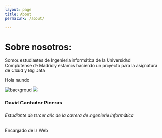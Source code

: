 ```yaml
---
layout: page
title: About
permalink: /about/

---
```

<div class="main_tittle">
<h1>Sobre nosotros:</h1>
Somos estudiantes de Ingenieria informática de la Universidad Complutense de Madrid y estamos haciendo un proyecto para la asignatura de Cloud y Big Data
</div>

<p>Hola mundo</p>
<div class="col-lg-6">
	<div class="chart_img">
    <img src="{{'/assets/img/posts/background.jpg' | relative_url }}" class="lazyload blur" alt="backgroud" /> 
		  <img  src="{{'/_img/Rehis.jpg' | relative_url }}" class="w3-circle"/>
	</div>
</div>
<div class="col-lg-6">
	<div class="right_side_text">
		<h3>David Cantador Piedras<h3>
		<h6>Estudiante de tercer año de la carrera de Ingeniería Informática</h6>
        <p>Encargado de la Web</p>
   